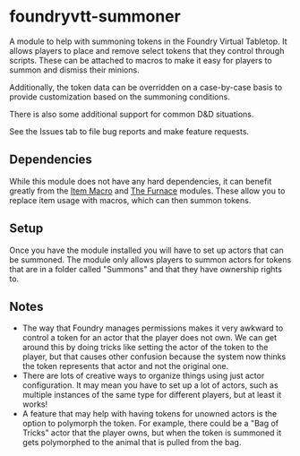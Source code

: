 # foundryvtt-summoner

A module to help with summoning tokens in the Foundry Virtual Tabletop.  It allows players to place and remove select tokens that they control through scripts.  These can be attached to macros to make it easy for players to summon and dismiss their minions.

Additionally, the token data can be overridden on a case-by-case basis to provide customization based on the summoning conditions.

There is also some additional support for common D&D situations.

See the Issues tab to file bug reports and make feature requests.

## Dependencies

While this module does not have any hard dependencies, it can benefit greatly from the [Item Macro](https://foundryvtt.com/packages/itemacro/) and [The Furnace](https://foundryvtt.com/packages/furnace/) modules.  These allow you to replace item usage with macros, which can then summon tokens.

## Setup

Once you have the module installed you will have to set up actors that can be summoned.  The module only allows players to summon actors for tokens that are in a folder called "Summons" and that they have ownership rights to.

## Notes

* The way that Foundry manages permissions makes it very awkward to control a token for an actor that the player does not own.  We can get around this by doing tricks like setting the actor of the token to the player, but that causes other confusion because the system now thinks the token represents that actor and not the original one.
* There are lots of creative ways to organize things using just actor configuration. It may mean you have to set up a lot of actors, such as multiple instances of the same type for different players, but at least it works! 
* A feature that may help with having tokens for unowned actors is the option to polymorph the token.  For example, there could be a "Bag of Tricks" actor that the player owns, but when the token is summoned it gets polymorphed to the animal that is pulled from the bag.
